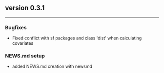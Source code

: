 ## version 0.3.1

---


### Bugfixes

- Fixed conflict with sf packages and class 'dist' when calculating covariates

### NEWS.md setup

- added NEWS.md creation with newsmd

